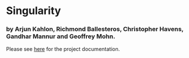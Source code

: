 # Singularity

### by Arjun Kahlon, Richmond Ballesteros, Christopher Havens, Gandhar Mannur and Geoffrey Mohn.

Please see [here](https://github.com/orange-shasta/Solidarity/blob/main/ProjectDocument.md) for the project documentation.
